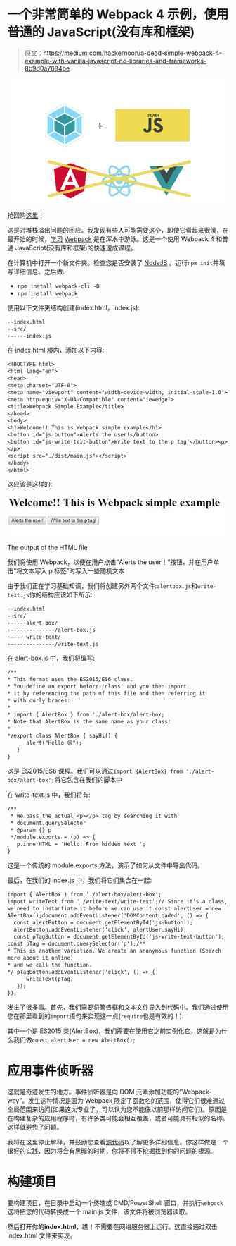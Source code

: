 # 一个非常简单的 Webpack 4 示例，使用普通的 JavaScript(没有库和框架)

> 原文：<https://medium.com/hackernoon/a-dead-simple-webpack-4-example-with-vanilla-javascript-no-libraries-and-frameworks-8b9d0a7684be>

![](img/8a7d1eda229cf2f7d3324467ed1b2402.png)

抢回购[这里](https://github.com/superjose/webpack-simple-example)！

这是对堆栈溢出问题的回应。我发现有些人可能需要这个，即使它看起来很傻，在最开始的时候，[学习](https://hackernoon.com/tagged/learning) [Webpack](https://hackernoon.com/tagged/webpack) 是在浑水中游泳。这是一个使用 Webpack 4 和普通 JavaScript(没有库和框架)的快速速成课程。

在计算机中打开一个新文件夹。检查您是否安装了 [NodeJS](https://nodejs.org/en/) 。运行`npm init`并填写详细信息。之后做:

*   `npm install webpack-cli -D`
*   `npm install webpack`

使用以下文件夹结构创建(index.html，index.js):

```
--index.html
--src/
-—----index.js
```

在 index.html 境内，添加以下内容:

```
<!DOCTYPE html>
<html lang="en">
<head>
<meta charset="UTF-8">
<meta name="viewport" content="width=device-width, initial-scale=1.0">
<meta http-equiv="X-UA-Compatible" content="ie=edge">
<title>Webpack Simple Example</title>
</head>
<body>
<h1>Welcome!! This is Webpack simple example</h1>
<button id="js-button">Alerts the user!</button>
<button id="js-write-text-button">Write text to the p tag!</button><p></p>
<script src="./dist/main.js"></script>
</body>
</html>
```

这应该是这样的:

![](img/e97d5edfcc2e3c8c4024570677117300.png)

The output of the HTML file

我们将使用 Webpack，以便在用户点击“Alerts the user！”按钮，并在用户单击“将文本写入 p 标签”时写入一些随机文本

由于我们正在学习基础知识，我们将创建另外两个文件:`alertbox.js`和`write-text.js`你的结构应该如下所示:

```
--index.html
--src/
-—----alert-box/
-—-------------/alert-box.js
-—----write-text/
-—-------------/write-text.js
```

在 alert-box.js 中，我们将编写:

```
/**
* This format uses the ES2015/ES6 class.
* You define an export before 'class' and you then import
* it by referencing the path of this file and then referring it
* with curly braces:
*
* import { AlertBox } from './alert-box/alert-box;
* Note that AlertBox is the same name as your class!
*
*/export class AlertBox { sayHi() {
      alert("Hello 😊");
   }
}
```

这是 ES2015/ES6 课程。我们可以通过`import {AlertBox} from './alert-box/alert-box';`将它包含在我们的脚本中

在 write-text.js 中，我们将有:

```
/**
 * We pass the actual <p></p> tag by searching it with
 * document.querySelector
 * @param {} p
 */module.exports = (p) => {
   p.innerHTML = 'Hello! From hidden text ';
}
```

这是一个传统的 module.exports 方法，演示了如何从文件中导出代码。

最后，在我们的 index.js 中，我们将它们集合在一起:

```
import { AlertBox } from './alert-box/alert-box';
import writeText from './write-text/write-text';// Since it's a class, we need to instantiate it before we can use it.const alertUser = new AlertBox();document.addEventListener('DOMContentLoaded', () => {
  const alertButton = document.getElementById('js-button');
  alertButton.addEventListener('click', alertUser.sayHi);
  const pTagButton = document.getElementById('js-write-text-button'); const pTag = document.querySelector('p');/**
* This is another variation. We create an anonymous function (Search more about it online)
* and we call the function.
*/ pTagButton.addEventListener('click', () => {
      writeText(pTag)
   });
});
```

发生了很多事。首先，我们需要将警告框和文本文件导入到代码中。我们通过使用您在那里看到的`import`语句来实现这一点(`require`也是有效的！).

其中一个是 ES2015 类(AlertBox)，我们需要在使用它之前实例化它，这就是为什么我们做`const alertUser = new AlertBox();`

# 应用事件侦听器

这就是奇迹发生的地方。事件侦听器是向 DOM 元素添加功能的“Webpack-way”。发生这种情况是因为 Webpack 限定了函数名的范围，使得它们很难通过全局范围来访问(如果这太专业了，可以认为您不能像以前那样访问它们)。原因是在构建复杂的应用程序时，有许多类可能会相互覆盖，或者可能具有相似的名称。这样就避免了问题。

我将在这里停止解释，并鼓励您查看[源代码](https://github.com/superjose/webpack-simple-example)以了解更多详细信息。你这样做是一个很好的实践，因为将会有黑暗的时期，你将不得不挖掘找到你的问题的根源。

# 构建项目

要构建项目，在目录中启动一个终端或 CMD/PowerShell 窗口，并执行`webpack`这将把您的代码转换成一个 main.js 文件，该文件将被浏览器读取。

然后打开你的**index.html**，瞧！不需要在网络服务器上运行。这直接通过双击 index.html 文件来实现。